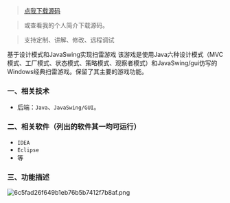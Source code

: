 > [点我下载源码](https://www.notmaker.com/detail/ea406fb20ce64529882205ccff8214c7/ghp) 


> 或查看我的个人简介下载源码。

> 支持定制、讲解、修改、远程调试


基于设计模式和JavaSwing实现扫雷游戏 该游戏是使用Java六种设计模式（MVC模式、工厂模式、状态模式、策略模式、观察者模式）和JavaSwing/gui仿写的Windows经典扫雷游戏。保留了其主要的游戏功能。

### 一、相关技术
- 后端：`Java`、`JavaSwing/GUI`。

### 二、相关软件（列出的软件其一均可运行）
- `IDEA`
- `Eclipse`
- 等

### 三、功能描述
![6c5fad26f649b1eb76b5b7412f7b8af.png](https://store.ptcc9.top/notmaker/user_upload/ba15bc64d0b24c178659372c9c4386bd/2024-03-02%2000:31:14_6c5fad26f649b1eb76b5b7412f7b8af.png)
